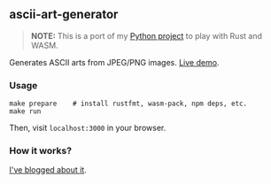 ## ascii-art-generator

> **NOTE:** This is a port of my [Python project](https://github.com/wafflespeanut/ascii-art-generator/tree/0b519b00b43eadb8500db30c304b2b87ad7eb159) to play with Rust and WASM.

Generates ASCII arts from JPEG/PNG images. [Live demo](https://waffles.space/ascii-gen/).

### Usage

```
make prepare    # install rustfmt, wasm-pack, npm deps, etc.
make run
```

Then, visit `localhost:3000` in your browser.

### How it works?

[I've blogged about it](https://blog.waffles.space/2017/03/01/ascii-sketch/).
